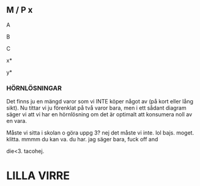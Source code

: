 ## M / P x

A

B

C

x*

y*


### HÖRNLÖSNINGAR

Det finns ju en mängd varor som vi INTE köper något av (på kort eller lång sikt). Nu tittar vi ju
förenklat på två varor bara, men i ett sådant diagram säger vi att vi har en hörnlösning om det är
optimalt att konsumera noll av en vara.

Måste vi sitta i skolan o göra uppg 3? nej det måste vi inte. lol bajs. moget. klitta. mmmm du kan va. du har. jag säger bara, fuck off and

die<3. tacohej.

# LILLA VIRRE


